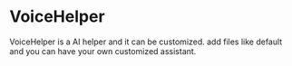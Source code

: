 # VoiceHelper
VoiceHelper is a AI helper and it can be customized.
add files like default and you can have your own customized assistant.
